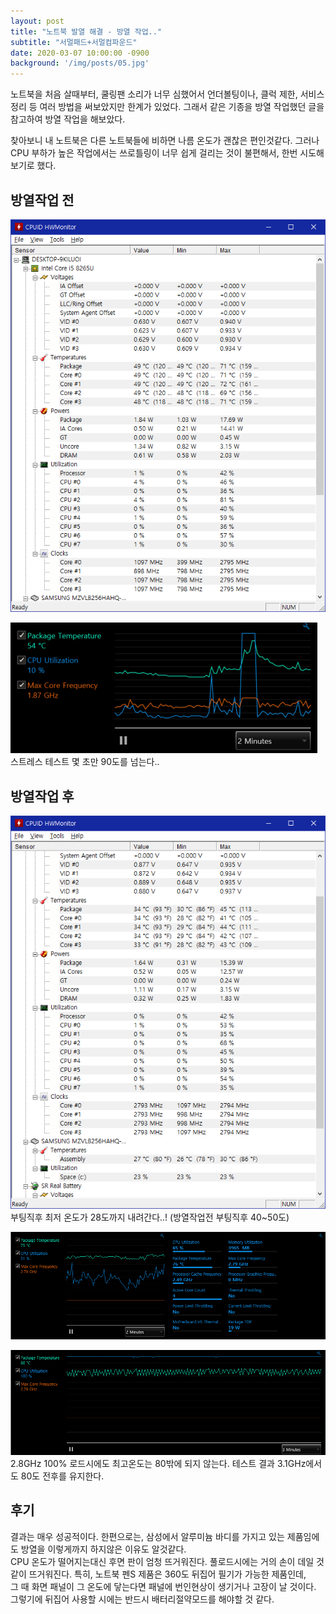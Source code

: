 ```yaml
---
layout: post
title: "노트북 발열 해결 - 방열 작업.."
subtitle: "서멀패드+서멀컴파운드"
date: 2020-03-07 10:00:00 -0900
background: '/img/posts/05.jpg'
---
```





 노트북을 처음 살때부터, 쿨링팬 소리가 너무 심했어서 언더볼팅이나, 클럭 제한, 서비스 정리 등 여러 방법을 써보았지만 한계가 있었다. 그래서 같은 기종을 방열 작업했던 글을 참고하여 방열 작업을 해보았다.  

 찾아보니 내 노트북은 다른 노트북들에 비하면 나름 온도가 괜찮은 편인것같다. 그러나 CPU 부하가 높은 작업에서는 쓰로틀링이 너무 쉽게 걸리는 것이 불편해서, 한번 시도해보기로 했다.  

  ## 방열작업 전
![방열작업전 온도](https://github.com/leeseho/leeseho.github.io/blob/master/_posts/images/2020-03-07-10-16-59.png?raw=true)  

![Stress test](https://github.com/leeseho/leeseho.github.io/blob/master/_posts/images/2020-03-07-11-16-45.png?raw=true)  
 스트레스 테스트 몇 초만 90도를 넘는다..  

 
 ## 방열작업 후
  ![방열작업 직후](https://github.com/leeseho/leeseho.github.io/blob/master/_posts/images/2020-03-07-16-35-24.png?raw=true)  
  부팅직후 최저 온도가 28도까지 내려간다..! (방열작업전 부팅직후 40~50도)  


![방열 후 고부하 작업](https://github.com/leeseho/leeseho.github.io/blob/master/_posts/images/2020-03-07-16-43-44.png?raw=true)
    
![XTU Stress test](https://github.com/leeseho/leeseho.github.io/blob/master/_posts/images/2020-03-07-16-50-03.png?raw=true)  
 2.8GHz 100% 로드시에도 최고온도는 80밖에 되지 않는다. 
 테스트 결과 3.1GHz에서도 80도 전후를 유지한다.



 ## 후기
 결과는 매우 성공적이다. 한편으로는, 삼성에서 알루미늄 바디를 가지고 있는 제품임에도 방열을 이렇게까지 하지않은 이유도 알것같다.  
CPU 온도가 떨어지는대신 후면 판이 엄청 뜨거워진다. 풀로드시에는 거의 손이 데일 것 같이 뜨거워진다. 특히, 노트북 펜S 제품은 360도 뒤집어 필기가 가능한 제품인데,  
그 때 화면 패널이 그 온도에 닿는다면 패널에 번인현상이 생기거나 고장이 날 것이다. 그렇기에 뒤집어 사용할 시에는 반드시 배터리절약모드를 해야할 것 같다.